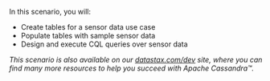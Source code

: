 In this scenario, you will:

* Create tables for a sensor data use case 
* Populate tables with sample sensor data
* Design and execute CQL queries over sensor data

_This scenario is also available on our [datastax.com/dev](https://www.datastax.com/learn/data-modeling-by-example/sensor-data-model) site, where you can find many more resources to help you succeed with Apache Cassandra™._
